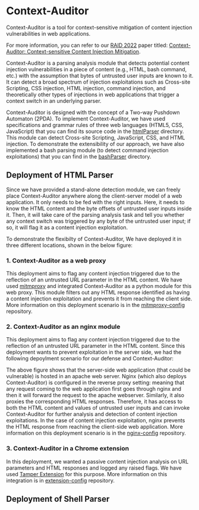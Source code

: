 # Context-Auditor

Context-Auditor is a tool for context-sensitive mitigation of content injection vulnerabilities in web applications.

For more information, you can refer to our [RAID 2022](https://raid2022.cs.ucy.ac.cy) paper titled: [Context-Auditor: Context-sensitive Content Injection Mitigation](paper/Context-Auditor.pdf).

Context-Auditor is a parsing analysis module that detects potential content injection vulnerabilities in a piece of content (e.g., HTML, bash command, etc.) with the assumption that bytes of untrusted user inputs are known to it.
It can detect a broad spectrum of injection exploitations such as Cross-site Scripting, CSS injection, HTML injection, command injection, and theoretically other types of injections in web applications that trigger a context switch in an underlying parser.

Context-Auditor is designed with the concept of a Two-way Pushdown Automaton (2PDA). To implement Context-Auditor, we have used specifications and grammar rules of three web languages (HTML5, CSS, JavaScript) that you can find its source code in the [htmlParser](htmlParser) directory. This module can detect Cross-site Scripting, JavaScript, CSS, and HTML injection.
To demonstrate the extensibility of our approach, we have also implemented a bash parsing module (to detect command injection exploitations) that you can find in the [bashParser](bashParser) directory.

## Deployment of HTML Parser
Since we have provided a stand-alone detection module, we can freely place Context-Auditor anywhere along the client-server model of a web application. 
It only needs to be fed with the right inputs. Here, it needs to know the HTML content and the byte offsets of untrusted user inputs inside it. 
Then, it will take care of the parsing analysis task and tell you whether any context switch was triggered by any byte of the untrusted user input; 
if so, it will flag it as a content injection exploitation. 

To demonstrate the flexibilty of Context-Auditor, We have deployed it in three different locations, shown in the below figure:  

### 1. Context-Auditor as a web proxy

This deployment aims to flag any content injection triggered due to the reflection of an untrusted URL parameter in the HTML content.
We have used [mitmproxy](https://mitmproxy.org) and integrated Context-Auditor as a python module for this web proxy. 
This module filters out any HTML response identified as having a content injection exploitation and prevents it from reaching the client side.
More information on this deployment scenario is in the [mitmproxy-config](mitmproxy-config) repository.

### 2. Context-Auditor as an nginx module

This deployment aims to flag any content injection triggered due to the reflection of an untrusted URL parameter in the HTML content.
Since this deployment wants to prevent exploitation in the server side, we had the following depoylment scenario for our defense and Context-Auditor:


The above figure shows that the server-side web application (that could be vulnerable) is hosted in an apache web server. 
Nginx (which also deploys Context-Auditor) is configured in the reverse proxy setting: meaning that any request coming to the web application first goes through nginx and 
then it will forward the request to the apache webserver. 
Similarly, it also proxies the corresponding HTML responses. 
Therefore, it has access to both the HTML content and values of untrusted user inputs and can invoke Context-Auditor for further analysis and detection of content injection exploitations. 
In the case of content injection exploitation, nginx prevents the HTML response from reaching the client-side web application.
More information on this deployment scenario is in the [nginx-config](Nginx-config) repository.

### 3. Context-Auditor in a Chrome extension
In this deployment, we wanted a passive content injection analysis on URL parameters and HTML responses and logged any raised flags. 
We have used [Tamper Extension](https://github.com/dutzi/tamper) for this purpose.
More information on this integration is in [extension-config](extension-config) repository.

## Deployment of Shell Parser

